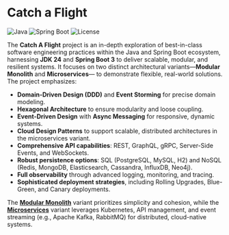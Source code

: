 # Catch a Flight

![Java](https://img.shields.io/badge/Java-24-blue) ![Spring Boot](https://img.shields.io/badge/Spring%20Boot-3-green) ![License](https://img.shields.io/badge/License-MIT-yellow)

The **Catch A Flight** project is an in-depth exploration of best-in-class software engineering practices within 
the Java and Spring Boot ecosystem, harnessing **JDK 24** and **Spring Boot 3** to deliver scalable, modular, 
and resilient systems. It focuses on two distinct architectural variants—**Modular Monolith** and **Microservices**—
to demonstrate flexible, real-world solutions. The project emphasizes:

- **Domain-Driven Design (DDD)** and **Event Storming** for precise domain modeling.
- **Hexagonal Architecture** to ensure modularity and loose coupling.
- **Event-Driven Design** with **Async Messaging** for responsive, dynamic systems.
- **Cloud Design Patterns** to support scalable, distributed architectures in the microservices variant.
- **Comprehensive API capabilities**: REST, GraphQL, gRPC, Server-Side Events, and WebSockets.
- **Robust persistence options**: SQL (PostgreSQL, MySQL, H2) and NoSQL (Redis, MongoDB, Elasticsearch, Cassandra, InfluxDB, Neo4j).
- **Full observability** through advanced logging, monitoring, and tracing.
- **Sophisticated deployment strategies**, including Rolling Upgrades, Blue-Green, and Canary deployments.

The **[Modular Monolith](modular-monolith/README.md)** variant prioritizes simplicity and cohesion, while the **[Microservices](microservices/README.md)** variant leverages 
Kubernetes, API management, and event streaming (e.g., Apache Kafka, RabbitMQ) for distributed, cloud-native systems.
